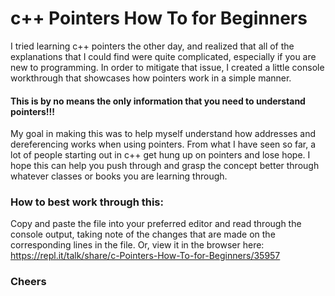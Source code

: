 # c++ Pointers How To for Beginners

I tried learning c++ pointers the other day, and realized that all of the explanations that I could find were quite complicated, especially if you are new to programming.
In order to mitigate that issue, I created a little console workthrough that showcases how pointers work in a simple manner.

#### This is by no means the only information that you need to understand pointers!!!

My goal in making this was to help myself understand how addresses and dereferencing works when using pointers. From what I have seen so far, a lot of people starting out in c++ get hung up on pointers and lose hope. I hope this can help you push through and grasp the concept better through whatever classes or books you are learning through.

### How to best work through this:
Copy and paste the file into your preferred editor and read through the console output, taking note of the changes that are made on the corresponding lines in the file.
Or, view it in the browser here: https://repl.it/talk/share/c-Pointers-How-To-for-Beginners/35957

### Cheers
